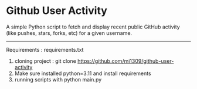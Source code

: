 # Github User Activity

A simple Python script to fetch and display recent public GitHub activity (like pushes, stars, forks, etc) for a given username.
___

Requirements : requirements.txt


1. cloning project : git clone https://github.com/mi1309/github-user-activity
2. Make sure installed python=3.11 and install requirements
3. running scripts with python main.py <user github>
